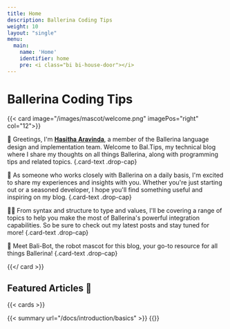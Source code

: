 ```yaml
---
title: Home
description: Ballerina Coding Tips
weight: 10
layout: "single"
menu: 
  main:
    name: 'Home'
    identifier: home
    pre: <i class="bi bi-house-door"></i>
---
```


# Ballerina Coding Tips


{{< card image="/images/mascot/welcome.png" imagePos="right" col="12">}}

👋 Greetings, I'm [𝐇𝐚𝐬𝐢𝐭𝐡𝐚 𝐀𝐫𝐚𝐯𝐢𝐧𝐝𝐚](https://hasithaa.github.io), a member of the Ballerina language design and implementation team. Welcome to Bal.Tips, my technical blog where I share my thoughts on all things Ballerina, along with programming tips and related topics.
{.card-text .drop-cap}

🚀 As someone who works closely with Ballerina on a daily basis, I'm excited to share my experiences and insights with you. Whether you're just starting out or a seasoned developer, I hope you'll find something useful and inspiring on my blog.
{.card-text .drop-cap}

👨‍💻 From syntax and structure to type and values, I'll be covering a range of topics to help you make the most of Ballerina's powerful integration capabilities. So be sure to check out my latest posts and stay tuned for more!
{.card-text .drop-cap}

🤖 Meet Bali-Bot, the robot mascot for this blog, your go-to resource for all things Ballerina!
{.card-text .drop-cap}

{{</ card >}}

## Featured Articles 🎉

{{< cards >}}

{{< summary url="/docs/introduction/basics"  >}}
{{</cards>}}



